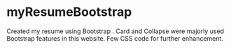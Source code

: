 # myResumeBootstrap
Created my resume using Bootstrap . Card and Collapse were majorly used Bootstrap features in this website. Few CSS code for further enhancement. 
